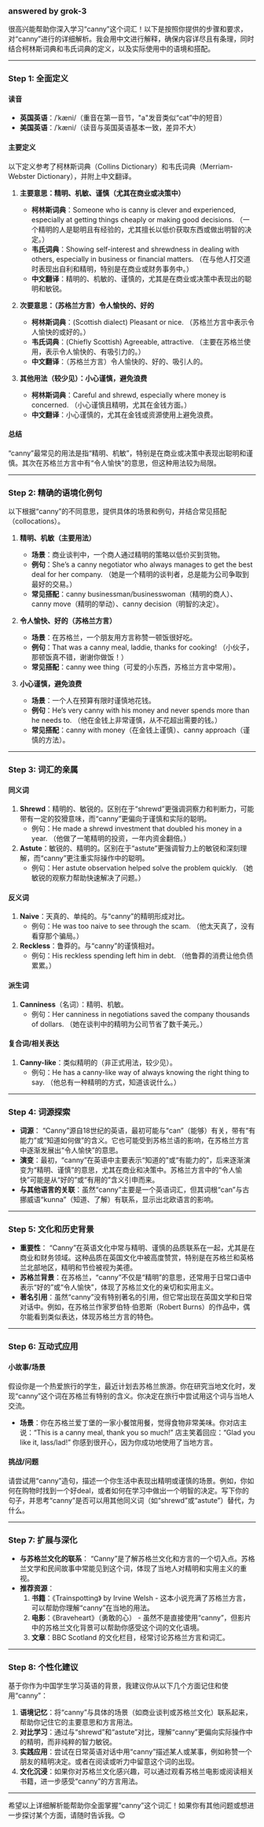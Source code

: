 ### answered by grok-3
很高兴能帮助你深入学习“canny”这个词汇！以下是按照你提供的步骤和要求，对“canny”进行的详细解析。我会用中文进行解释，确保内容详尽且有条理，同时结合柯林斯词典和韦氏词典的定义，以及实际使用中的语境和搭配。

---

### Step 1: 全面定义

#### 读音
- **英国英语**：/ˈkæni/（重音在第一音节，"a"发音类似“cat”中的短音）
- **美国英语**：/ˈkæni/（读音与英国英语基本一致，差异不大）

#### 主要定义
以下定义参考了柯林斯词典（Collins Dictionary）和韦氏词典（Merriam-Webster Dictionary），并附上中文翻译。

1. **主要意思：精明、机敏、谨慎（尤其在商业或决策中）**
   - **柯林斯词典**：Someone who is canny is clever and experienced, especially at getting things cheaply or making good decisions. （一个精明的人是聪明且有经验的，尤其擅长以低价获取东西或做出明智的决定。）
   - **韦氏词典**：Showing self-interest and shrewdness in dealing with others, especially in business or financial matters. （在与他人打交道时表现出自利和精明，特别是在商业或财务事务中。）
   - **中文翻译**：精明的、机敏的、谨慎的，尤其是在商业或决策中表现出的聪明和敏锐。

2. **次要意思：（苏格兰方言）令人愉快的、好的**
   - **柯林斯词典**：(Scottish dialect) Pleasant or nice. （苏格兰方言中表示令人愉快的或好的。）
   - **韦氏词典**：(Chiefly Scottish) Agreeable, attractive. （主要在苏格兰使用，表示令人愉快的、有吸引力的。）
   - **中文翻译**：（苏格兰方言）令人愉快的、好的、吸引人的。

3. **其他用法（较少见）：小心谨慎，避免浪费**
   - **柯林斯词典**：Careful and shrewd, especially where money is concerned. （小心谨慎且精明，尤其在金钱方面。）
   - **中文翻译**：小心谨慎的，尤其在金钱或资源使用上避免浪费。

#### 总结
“canny”最常见的用法是指“精明、机敏”，特别是在商业或决策中表现出聪明和谨慎。其次在苏格兰方言中有“令人愉快”的意思，但这种用法较为局限。

---

### Step 2: 精确的语境化例句

以下根据“canny”的不同意思，提供具体的场景和例句，并结合常见搭配（collocations）。

1. **精明、机敏（主要用法）**
   - **场景**：商业谈判中，一个商人通过精明的策略以低价买到货物。
   - **例句**：She’s a canny negotiator who always manages to get the best deal for her company. （她是一个精明的谈判者，总是能为公司争取到最好的交易。）
   - **常见搭配**：canny businessman/businesswoman（精明的商人）、canny move（精明的举动）、canny decision（明智的决定）。

2. **令人愉快、好的（苏格兰方言）**
   - **场景**：在苏格兰，一个朋友用方言称赞一顿饭很好吃。
   - **例句**：That was a canny meal, laddie, thanks for cooking! （小伙子，那顿饭真不错，谢谢你做饭！）
   - **常见搭配**：canny wee thing（可爱的小东西，苏格兰方言中常用）。

3. **小心谨慎，避免浪费**
   - **场景**：一个人在预算有限时谨慎地花钱。
   - **例句**：He’s very canny with his money and never spends more than he needs to. （他在金钱上非常谨慎，从不花超出需要的钱。）
   - **常见搭配**：canny with money（在金钱上谨慎）、canny approach（谨慎的方法）。

---

### Step 3: 词汇的亲属

#### 同义词
1. **Shrewd**：精明的、敏锐的。区别在于“shrewd”更强调洞察力和判断力，可能带有一定的狡猾意味，而“canny”更偏向于谨慎和实际的聪明。
   - 例句：He made a shrewd investment that doubled his money in a year. （他做了一笔精明的投资，一年内资金翻倍。）
2. **Astute**：敏锐的、精明的。区别在于“astute”更强调智力上的敏锐和深刻理解，而“canny”更注重实际操作中的聪明。
   - 例句：Her astute observation helped solve the problem quickly. （她敏锐的观察力帮助快速解决了问题。）

#### 反义词
1. **Naive**：天真的、单纯的。与“canny”的精明形成对比。
   - 例句：He was too naive to see through the scam. （他太天真了，没有看穿那个骗局。）
2. **Reckless**：鲁莽的。与“canny”的谨慎相对。
   - 例句：His reckless spending left him in debt. （他鲁莽的消费让他负债累累。）

#### 派生词
1. **Canniness**（名词）：精明、机敏。
   - 例句：Her canniness in negotiations saved the company thousands of dollars. （她在谈判中的精明为公司节省了数千美元。）

#### 复合词/相关表达
1. **Canny-like**：类似精明的（非正式用法，较少见）。
   - 例句：He has a canny-like way of always knowing the right thing to say. （他总有一种精明的方式，知道该说什么。）

---

### Step 4: 词源探索

- **词源**： “Canny”源自18世纪的英语，最初可能与“can”（能够）有关，带有“有能力”或“知道如何做”的含义。它也可能受到苏格兰语的影响，在苏格兰方言中逐渐发展出“令人愉快”的意思。
- **演变**：最初，“canny”在英语中主要表示“知道的”或“有能力的”，后来逐渐演变为“精明、谨慎”的意思，尤其在商业和决策中。苏格兰方言中的“令人愉快”可能是从“好的”或“有用的”含义引申而来。
- **与其他语言的关联**：虽然“canny”主要是一个英语词汇，但其词根“can”与古挪威语“kunna”（知道、了解）有联系，显示出北欧语言的影响。

---

### Step 5: 文化和历史背景

- **重要性**： “Canny”在英语文化中常与精明、谨慎的品质联系在一起，尤其是在商业和财务领域。这种品质在英国文化中被高度赞赏，特别是在苏格兰和英格兰北部地区，精明和节俭被视为美德。
- **苏格兰背景**：在苏格兰，“canny”不仅是“精明”的意思，还常用于日常口语中表示“好的”或“令人愉快”，体现了苏格兰文化的亲切和实用主义。
- **著名引用**：虽然“canny”没有特别著名的引用，但它常出现在英国文学和日常对话中。例如，在苏格兰作家罗伯特·伯恩斯（Robert Burns）的作品中，偶尔能看到类似表达，体现苏格兰方言的特色。

---

### Step 6: 互动式应用

#### 小故事/场景
假设你是一个热爱旅行的学生，最近计划去苏格兰旅游。你在研究当地文化时，发现“canny”这个词在苏格兰有特别的含义。你决定在旅行中尝试用这个词与当地人交流。

- **场景**：你在苏格兰爱丁堡的一家小餐馆用餐，觉得食物非常美味。你对店主说：“This is a canny meal, thank you so much!” 店主笑着回应：“Glad you like it, lass/lad!” 你感到很开心，因为你成功地使用了当地方言。

#### 挑战/问题
请尝试用“canny”造句，描述一个你生活中表现出精明或谨慎的场景。例如，你如何在购物时找到一个好deal，或者如何在学习中做出一个明智的决定。写下你的句子，并思考“canny”是否可以用其他同义词（如“shrewd”或“astute”）替代，为什么。

---

### Step 7: 扩展与深化

- **与苏格兰文化的联系**： “Canny”是了解苏格兰文化和方言的一个切入点。苏格兰文学和民间故事中常能见到这个词，体现了当地人对精明和实用主义的重视。
- **推荐资源**：
  1. **书籍**：《Trainspotting》 by Irvine Welsh - 这本小说充满了苏格兰方言，可以帮助你理解“canny”在当地的用法。
  2. **电影**：《Braveheart》（勇敢的心） - 虽然不是直接使用“canny”，但影片中的苏格兰文化背景可以帮助你感受这个词的文化语境。
  3. **文章**：BBC Scotland 的文化栏目，经常讨论苏格兰方言和词汇。

---

### Step 8: 个性化建议

基于你作为中国学生学习英语的背景，我建议你从以下几个方面记住和使用“canny”：
1. **语境记忆**：将“canny”与具体的场景（如商业谈判或苏格兰文化）联系起来，帮助你记住它的主要意思和方言用法。
2. **对比学习**：通过与“shrewd”和“astute”对比，理解“canny”更偏向实际操作中的精明，而非纯粹的智力敏锐。
3. **实践应用**：尝试在日常英语对话中用“canny”描述某人或某事，例如称赞一个朋友的精明决定。或者在阅读或听力中留意这个词的出现。
4. **文化沉浸**：如果你对苏格兰文化感兴趣，可以通过观看苏格兰电影或阅读相关书籍，进一步感受“canny”的方言用法。

---

希望以上详细解析能帮助你全面掌握“canny”这个词汇！如果你有其他问题或想进一步探讨某个方面，请随时告诉我。😊